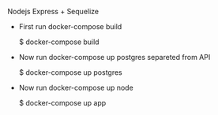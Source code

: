 Nodejs Express + Sequelize

- First run docker-compose build

  $ docker-compose build

- Now run docker-compose up postgres separeted from API

  $ docker-compose up postgres

- Now run docker-compose up node

  $ docker-compose up app
